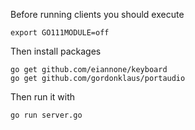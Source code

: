Before running clients you should execute

```
export GO111MODULE=off
```

Then install packages

```
go get github.com/eiannone/keyboard
go get github.com/gordonklaus/portaudio
```

Then run it with

```
go run server.go
```

